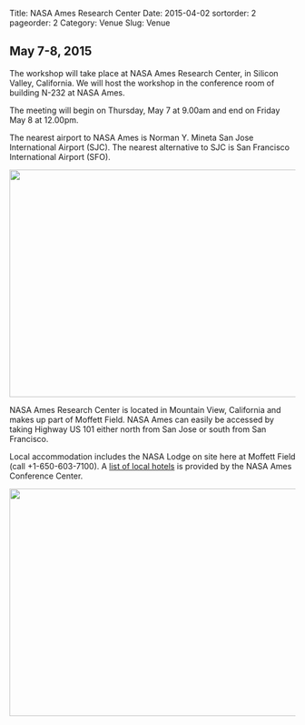 Title: NASA Ames Research Center
Date: 2015-04-02
sortorder: 2
pageorder: 2
Category: Venue
Slug: Venue

May 7-8, 2015
---

The workshop will take place at NASA Ames Research Center, in Silicon Valley, California. We will host the workshop in the conference room of building N-232 at NASA Ames. 

The meeting will begin on Thursday, May 7 at 9.00am and end on Friday May 8 at 12.00pm.

The nearest airport to NASA Ames is Norman Y. Mineta San Jose International Airport (SJC). The nearest alternative to SJC is San Francisco International Airport (SFO). 

<img src="http://maps.googleapis.com/maps/api/staticmap?center=NASA+Ames+Bldg+N-232,+Mountain+View,+CA+94043&zoom=9&scale=2&size=600x400&maptype=roadmap&format=png&visual_refresh=true&markers=size:mid%7Ccolor:red%7Clabel:A%7CNASA+Ames+Bldg+N-232,+Mountain+View,+CA+94043" width="600" height="400">

NASA Ames Research Center is located in Mountain View, California and makes up part of Moffett Field. NASA Ames can easily be accessed by taking Highway US 101 either north from San Jose or south from San Francisco.

Local accommodation includes the NASA Lodge on site here at Moffett Field (call +1-650-603-7100). A [list of local hotels](http://naccenter.arc.nasa.gov/links.php#hotel) is provided by the NASA Ames Conference Center.

<img src="http://maps.googleapis.com/maps/api/staticmap?center=NASA+Ames+Bldg+N-232,+Mountain+View,+CA+94043&zoom=12&scale=2&size=600x400&maptype=roadmap&format=png&visual_refresh=true&markers=size:small%7Ccolor:red%7Clabel:A%7CNASA+Ames+Bldg+N-232,+Mountain+View,+CA+94043" width="600" height="400">